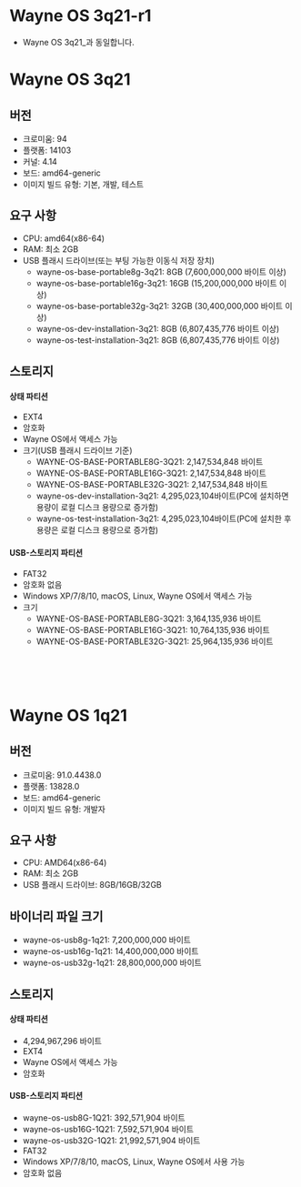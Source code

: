 # Wayne OS 3q21-r1
- Wayne OS 3q21_과 동일합니다.

# Wayne OS 3q21

## 버전
- 크로미움: 94
- 플랫폼: 14103
- 커널: 4.14
- 보드: amd64-generic
- 이미지 빌드 유형: 기본, 개발, 테스트

## 요구 사항
- CPU: amd64(x86-64)
- RAM: 최소 2GB
- USB 플래시 드라이브(또는 부팅 가능한 이동식 저장 장치)
    - wayne-os-base-portable8g-3q21: 8GB (7,600,000,000 바이트 이상)
    - wayne-os-base-portable16g-3q21: 16GB (15,200,000,000 바이트 이상)
    - wayne-os-base-portable32g-3q21: 32GB (30,400,000,000 바이트 이상)
    - wayne-os-dev-installation-3q21: 8GB (6,807,435,776 바이트 이상)
    - wayne-os-test-installation-3q21: 8GB (6,807,435,776 바이트 이상)

## 스토리지
#### 상태 파티션
- EXT4
- 암호화
- Wayne OS에서 액세스 가능
- 크기(USB 플래시 드라이브 기준)
    - WAYNE-OS-BASE-PORTABLE8G-3Q21: 2,147,534,848 바이트
    - WAYNE-OS-BASE-PORTABLE16G-3Q21: 2,147,534,848 바이트
    - WAYNE-OS-BASE-PORTABLE32G-3Q21: 2,147,534,848 바이트
    - wayne-os-dev-installation-3q21: 4,295,023,104바이트(PC에 설치하면 용량이 로컬 디스크 용량으로 증가함)
    - wayne-os-test-installation-3q21: 4,295,023,104바이트(PC에 설치한 후 용량은 로컬 디스크 용량으로 증가함)
#### USB-스토리지 파티션
- FAT32
- 암호화 없음
- Windows XP/7/8/10, macOS, Linux, Wayne OS에서 액세스 가능
- 크기
    - WAYNE-OS-BASE-PORTABLE8G-3Q21: 3,164,135,936 바이트
    - WAYNE-OS-BASE-PORTABLE16G-3Q21: 10,764,135,936 바이트
    - WAYNE-OS-BASE-PORTABLE32G-3Q21: 25,964,135,936 바이트
<br>
<br>
<br>

# Wayne OS 1q21

## 버전
- 크로미움: 91.0.4438.0
- 플랫폼: 13828.0
- 보드: amd64-generic
- 이미지 빌드 유형: 개발자

## 요구 사항
- CPU: AMD64(x86-64)
- RAM: 최소 2GB
- USB 플래시 드라이브: 8GB/16GB/32GB

## 바이너리 파일 크기
- wayne-os-usb8g-1q21: 7,200,000,000 바이트
- wayne-os-usb16g-1q21: 14,400,000,000 바이트
- wayne-os-usb32g-1q21: 28,800,000,000 바이트

## 스토리지
#### 상태 파티션
- 4,294,967,296 바이트
- EXT4
- Wayne OS에서 액세스 가능
- 암호화

#### USB-스토리지 파티션
- wayne-os-usb8G-1Q21: 392,571,904 바이트
- wayne-os-usb16G-1Q21: 7,592,571,904 바이트
- wayne-os-usb32G-1Q21: 21,992,571,904 바이트
- FAT32
- Windows XP/7/8/10, macOS, Linux, Wayne OS에서 사용 가능
- 암호화 없음
